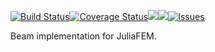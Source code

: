 [![Build Status](https://travis-ci.org/JuliaFEM/FEMBeam.jl.svg?branch=master)](https://travis-ci.org/JuliaFEM/FEMBeam.jl)[![Coverage Status](https://coveralls.io/repos/github/JuliaFEM/FEMBeam.jl/badge.svg?branch=master)](https://coveralls.io/github/JuliaFEM/FEMBeam.jl?branch=master)[![](https://img.shields.io/badge/docs-stable-blue.svg)](https://juliafem.github.io/FEMBeam.jl/stable)[![](https://img.shields.io/badge/docs-latest-blue.svg)](https://juliafem.github.io/FEMBeam.jl/latest)[![Issues](https://img.shields.io/github/issues/JuliaFEM/FEMBeam.jl.svg)](https://github.com/JuliaFEM/FEMBeam.jl/issues)

Beam implementation for JuliaFEM.
